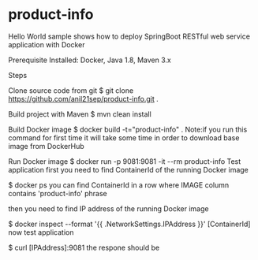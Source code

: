 # product-info

Hello World sample shows how to deploy SpringBoot RESTful web service application with Docker

Prerequisite
Installed: Docker, Java 1.8, Maven 3.x

Steps

Clone source code from git
$  git clone https://github.com/anil21sep/product-info.git .

Build project with Maven
$ mvn clean install

Build Docker image
$ docker build -t="product-info" .
Note:if you run this command for first time it will take some time in order to download base image from DockerHub

Run Docker image
$ docker run -p 9081:9081 -it --rm product-info
Test application
first you need to find ContainerId of the running Docker image

$ docker ps
you can find ContainerId in a row where IMAGE column contains 'product-info' phrase

then you need to find IP address of the running Docker image

$ docker inspect --format '{{ .NetworkSettings.IPAddress }}' [ContainerId]
now test application

$ curl [IPAddress]:9081
the respone should be

